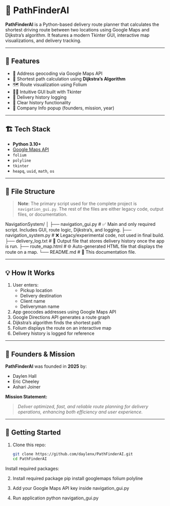 # 🚀 PathFinderAI

**PathFinderAI** is a Python-based delivery route planner that calculates the shortest driving route between two locations using Google Maps and Dijkstra’s algorithm. It features a modern Tkinter GUI, interactive map visualizations, and delivery tracking.

---

## 📌 Features

- 📍 Address geocoding via Google Maps API  
- 🧭 Shortest path calculation using **Dijkstra’s Algorithm**  
- 🗺️ Route visualization using Folium  
- 🧑‍💻 Intuitive GUI built with Tkinter  
- 📝 Delivery history logging  
- 🧹 Clear history functionality  
- 🏢 Company Info popup (founders, mission, year)

---

## 🏗️ Tech Stack

- **Python 3.10+**
- [Google Maps API](https://developers.google.com/maps/documentation)
- `folium`
- `polyline`
- `tkinter`
- `heapq`, `uuid`, `math`, `os`

---

## 📂 File Structure

> **Note**: The primary script used for the complete project is `navigation_gui.py`. The rest of the files are either legacy code, output files, or documentation.

NavigationSystem/
│
├── navigation_gui.py # ✅ Main and only required script. Includes GUI, route logic, Dijkstra’s, and logging.
├── navigation_system.py # ❌ Legacy/experimental code, not used in final build.
├── delivery_log.txt # 📝 Output file that stores delivery history once the app is run.
├── route_map.html # 🌐 Auto-generated HTML file that displays the route on a map.
└── README.md # 📘 This documentation file.


---

## 💡 How It Works

1. User enters:
   - Pickup location
   - Delivery destination
   - Client name
   - Deliveryman name
2. App geocodes addresses using Google Maps API
3. Google Directions API generates a route graph
4. Dijkstra’s algorithm finds the shortest path
5. Folium displays the route on an interactive map
6. Delivery history is logged for reference

---

## 🧠 Founders & Mission

**PathFinderAI** was founded in **2025** by:

- Daylen Hall  
- Eric Cheeley  
- Ashari Joiner  

**Mission Statement:**  
> *Deliver optimized, fast, and reliable route planning for delivery operations, enhancing both efficiency and user experience.*

---

## 🚀 Getting Started

1. Clone this repo:
   ```bash
   git clone https://github.com/daylenx/PathFinderAI.git
   cd PathFinderAI

Install required packages:

2. Install required package
  pip install googlemaps folium polyline

3. Add your Google Maps API key inside navigation_gui.py

4. Run application
   python navigation_gui.py


